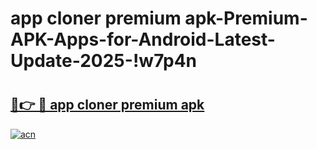 # app cloner premium apk-Premium-APK-Apps-for-Android-Latest-Update-2025-!w7p4n

# <h2><a href="https://googleone.com">🔗👉 🔴 app cloner premium apk</a></h2>

[![acn](https://github.com/user-attachments/assets/0f9c940e-d8b0-45ae-aac7-cd30a18b3e1c)](https://googleone.com)

